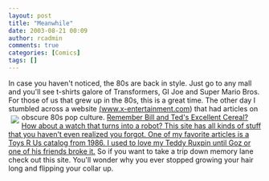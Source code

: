 ```yaml
---
layout: post
title: "Meanwhile"
date: 2003-08-21 00:09
author: rcadmin
comments: true
categories: [Comics]
tags: []
---
```

In case you haven't noticed, the 80s are back in style. Just go to any mall and you'll see t-shirts galore of Transformers, GI Joe and Super Mario Bros. For those of us that grew up in the 80s, this is a great time. The other day I stumbled across a website <a href=http://www.x-entertainment.com/>(www.x-entertainment.com) that had articles on obscure 80s pop culture. <a href=http://www.x-entertainment.com/><img border=0 align=left src=images/news/20030821.jpg hspace=5 vspace=5/>Remember Bill and Ted's Excellent Cereal? How about a watch that turns into a robot? This site has all kinds of stuff that you haven't even realized you forgot. One of my favorite articles is a Toys R Us catalog from 1986. I used to love my Teddy Ruxpin until <a href=http://www.ryancollins.org/pictures/1986-RyanTeddy.jpg>Goz or one of his friends broke it.</a> So if you want to take a trip down memory lane check out this site. You'll wonder why you ever stopped growing your hair long and flipping your collar up.
<!--more-->
<img src="http://dl.bitsmack.com/comics/20030820.gif" alt="" />
